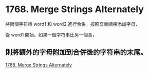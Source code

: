 # 1768. Merge Strings Alternately

將兩個字符串 word1 和 word2 進行合併，按照交替順序添加字母，

從 word1 開始。如果一個字符串比另一個長，

則將額外的字母附加到合併後的字符串的末尾。
-----
[1768. Merge Strings Alternately](https://leetcode.com/problems/merge-strings-alternately/description/)
